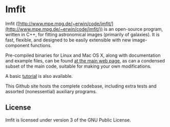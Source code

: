 # Imfit

Imfit
([http://www.mpe.mpg.de/~erwin/code/imfit/](http://www.mpe.mpg.de/~erwin/code/imfit/)) is an open-source program, written in C++, for fitting astronomical images
(primarily of galaxies). It is fast, flexible, and designed to be easily
extensible with new image-component functions.

Pre-compiled binaries for Linux and Mac OS X, along with documentation
and example files, can be found 
[at the main web page](http://www.mpe.mpg.de/~erwin/code/imfit/index.html#downloads),
as can a condensed subset of the main code, suitable for making your own modifications.

A basic [tutorial](http://www.mpe.mpg.de/~erwin/code/imfit/markdown/index.html) is also available.

This Github site hosts the complete codebase, including extra tests and assorted (nonessential) auxiliary
programs.

## License

Imfit is licensed under version 3 of the GNU Public License.
